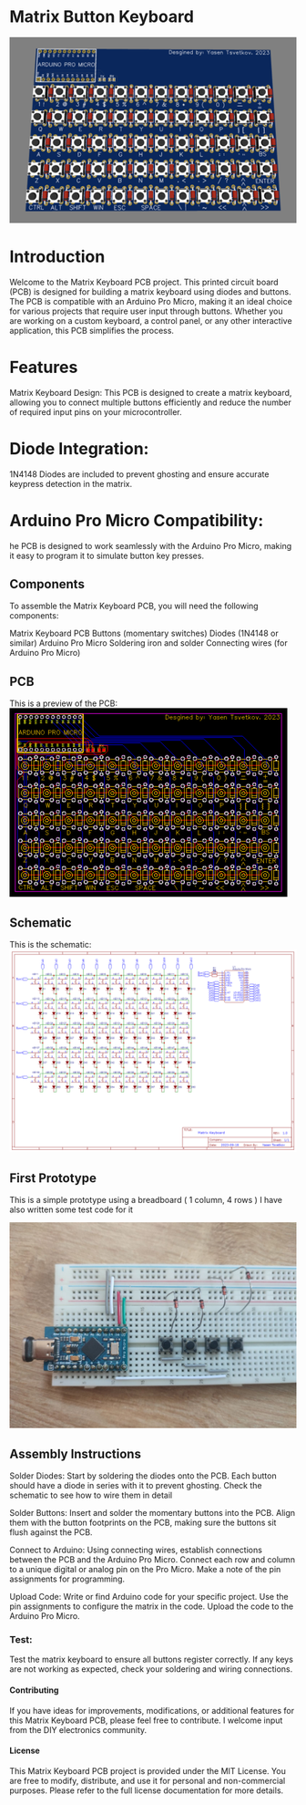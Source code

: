 # Matrix Button Keyboard
![Preview](https://github.com/yasenOfficial/MatrixButtonKeyboard/blob/main/images/keyboardmatrix.png)


# Introduction
Welcome to the Matrix Keyboard PCB project. This printed circuit board (PCB) is designed for building a matrix keyboard using diodes and buttons. The PCB is compatible with an Arduino Pro Micro, making it an ideal choice for various projects that require user input through buttons. Whether you are working on a custom keyboard, a control panel, or any other interactive application, this PCB simplifies the process.

# Features
Matrix Keyboard Design: This PCB is designed to create a matrix keyboard, allowing you to connect multiple buttons efficiently and reduce the number of required input pins on your microcontroller.

# Diode Integration: 
1N4148 Diodes are included to prevent ghosting and ensure accurate keypress detection in the matrix.

# Arduino Pro Micro Compatibility:
he PCB is designed to work seamlessly with the Arduino Pro Micro, making it easy to program it to simulate button key presses.

## Components
To assemble the Matrix Keyboard PCB, you will need the following components:

Matrix Keyboard PCB
Buttons (momentary switches)
Diodes (1N4148 or similar)
Arduino Pro Micro
Soldering iron and solder
Connecting wires (for Arduino Pro Micro)

## PCB
This is a preview of the PCB: </br>
![PCB](https://github.com/yasenOfficial/MatrixButtonKeyboard/blob/main/images/keyboardmatrixpcb.png)

## Schematic
This is the schematic:
![Schematic](https://github.com/yasenOfficial/MatrixButtonKeyboard/blob/main/images/keyboardmatrixschematic.png)


## First Prototype
This is a simple prototype using a breadboard ( 1 column, 4 rows ) I have also written some test code for it

![Prortype](https://github.com/yasenOfficial/MatrixButtonKeyboard/blob/main/images/firstprototype.png)

## Assembly Instructions
Solder Diodes: Start by soldering the diodes onto the PCB. Each button should have a diode in series with it to prevent ghosting. Check the schematic to see how to wire them in detail

Solder Buttons: Insert and solder the momentary buttons into the PCB. Align them with the button footprints on the PCB, making sure the buttons sit flush against the PCB.

Connect to Arduino: Using connecting wires, establish connections between the PCB and the Arduino Pro Micro. Connect each row and column to a unique digital or analog pin on the Pro Micro. Make a note of the pin assignments for programming.

Upload Code: Write or find Arduino code for your specific project. Use the pin assignments to configure the matrix in the code. Upload the code to the Arduino Pro Micro.

### Test: 
Test the matrix keyboard to ensure all buttons register correctly. If any keys are not working as expected, check your soldering and wiring connections.

#### Contributing
If you have ideas for improvements, modifications, or additional features for this Matrix Keyboard PCB, please feel free to contribute. I welcome input from the DIY electronics community.

#### License
This Matrix Keyboard PCB project is provided under the MIT License. You are free to modify, distribute, and use it for personal and non-commercial purposes. Please refer to the full license documentation for more details.
